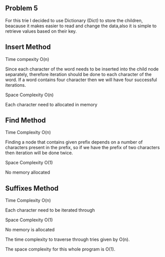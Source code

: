 ## Problem 5
For this trie I decided to use Dictionary (Dict) to store the children, beacause it makes easier to read and change the data,also it is simple to retrieve values based on their key.

 ## Insert Method

 Time compexity O(n)

Since each character of the word needs to be inserted into the child node separately, therefore iteration should be done to each character of the word.
If a word contains four character then we will have four successful iterations.

 Space Complexity O(n)

 Each character need to allocated in memory


## Find Method

Time Complexity O(n)

Finding a node that contains given prefix depends on a number of characters present in the prefix, so if we have the prefix of two characters then iteration will be done twice.

Space Complexity O(1)

No memory allocated


## Suffixes Method

Time Complexity O(n)

Each character need to be iterated through

Space Complexity O(1)


No memory is allocated

The time complexity to traverse through tries given by O(n).

The space complexity for this whole program is O(1).







